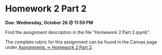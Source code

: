 
# Homework 2 Part 2

**Due: Wednesday, October 26 @ 11:59 PM**

Find the assignment description in the file "Homework 2 Part 2.ipynb".

The complete rubric for this assignment can be found in the Canvas page under [Assignments -> Homework 2 Part 2](https://ufl.instructure.com/courses/464118/assignments/5410808).
